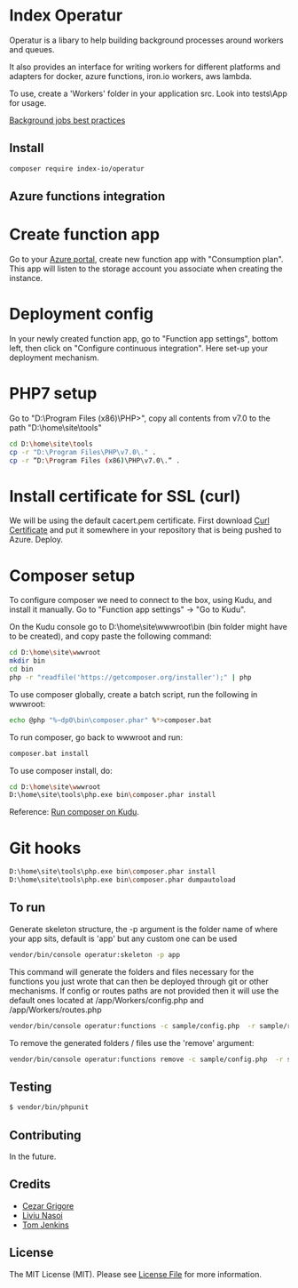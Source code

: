 # Index Operatur

Operatur is a libary to help building background processes around workers and queues. 

It also provides an interface for writing workers for different platforms and adapters for 
docker, azure functions, iron.io workers, aws lambda.

To use, create a 'Workers' folder in your application src. Look into tests\App for usage.

[Background jobs best practices](https://docs.microsoft.com/en-us/azure/architecture/best-practices/background-jobs)

## Install

``` bash
composer require index-io/operatur
```

## Azure functions integration

# Create function app
Go to your [Azure portal](https://portal.azure.com), create new function app with "Consumption plan". This app will listen to the storage account
you associate when creating the instance. 

# Deployment config
In your newly created function app, go to "Function app settings", bottom left, then click on "Configure continuous integration". Here set-up your deployment mechanism.

# PHP7 setup
Go to "D:\Program Files (x86)\PHP>", copy all contents from v7.0 to the path "D:\home\site\tools"
``` bash
cd D:\home\site\tools
cp -r "D:\Program Files\PHP\v7.0\." .
cp -r “D:\Program Files (x86)\PHP\v7.0\.“ .
```

# Install certificate for SSL (curl)
We will be using the default cacert.pem certificate. First download [Curl Certificate](https://curl.haxx.se/ca/cacert.pem) and put it somewhere in your repository that is being pushed to Azure. Deploy.


# Composer setup
To configure composer we need to connect to the box, using Kudu, and install it manually. Go to "Function app settings" -> "Go to Kudu".

On the Kudu console go to D:\home\site\wwwroot\bin (bin folder might have to be created), and copy paste the following command:
``` bash
cd D:\home\site\wwwroot
mkdir bin
cd bin
php -r "readfile('https://getcomposer.org/installer');" | php
```

To use composer globally, create a batch script, run the following in wwwroot:
``` bash
echo @php "%~dp0\bin\composer.phar" %*>composer.bat
```

To run composer, go back to wwwroot and run:
``` bash
composer.bat install
```

To use composer install, do:
``` bash
cd D:\home\site\wwwroot 
D:\home\site\tools\php.exe bin\composer.phar install
```



Reference: [Run composer on Kudu](https://sunithamk.wordpress.com/2014/06/18/run-composer-on-kudu-azure-websites/).

# Git hooks
``` bash
D:\home\site\tools\php.exe bin\composer.phar install
D:\home\site\tools\php.exe bin\composer.phar dumpautoload
```


## To run

Generate skeleton structure, the -p argument is the folder name of where your app sits, default is 'app' but any custom one can be used
``` bash
vendor/bin/console operatur:skeleton -p app
```

This command will generate the folders and files necessary for the functions you just wrote that can then be deployed through git or other mechanisms. If config or routes paths are not provided then it will use the default ones located at /app/Workers/config.php and /app/Workers/routes.php

``` bash
vendor/bin/console operatur:functions -c sample/config.php  -r sample/routes.php -p azure-functions
```

To remove the generated folders / files use the 'remove' argument:
``` bash
vendor/bin/console operatur:functions remove -c sample/config.php  -r sample/routes.php -p azure-functions
```


## Testing

``` bash
$ vendor/bin/phpunit
```

## Contributing

In the future.

## Credits

- [Cezar Grigore](https://github.com/grigorecezar)
- [Liviu Nasoi](https://github.com/Liviu92)
- [Tom Jenkins](https://github.com/tomtwo)

## License

The MIT License (MIT). Please see [License File](LICENSE.md) for more information.

